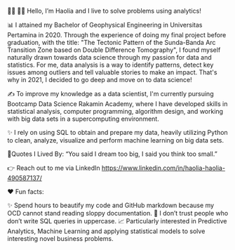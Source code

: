 :ok_woman: 👩‍🚀 Hello, I’m Haolia and I live to solve problems using analytics!

📊 I attained my Bachelor of Geophysical Engineering in Universitas Pertamina in 2020. Through the experience of doing my final project before graduation, with the title: "The Tectonic Pattern of the Sunda-Banda Arc Transition Zone based on Double Difference Tomography", I found myself naturally drawn towards data science through my passion for data and statistics. For me, data analysis is a way to identify patterns, detect key issues among outliers and tell valuable stories to make an impact. That's why in 2021, I decided to go deep and move on to data science!

✍️ To improve my knowledge as a data scientist, I'm currently pursuing Bootcamp Data Science Rakamin Academy, where I have developed skills in statistical analysis, computer programming, algorithm design, and working with big data sets in a supercomputing environment. 

✨ I rely on using SQL to obtain and prepare my data, heavily utilizing Python to clean, analyze, visualize and perform machine learning on big data sets. 

💭Quotes I Lived By:
“You said I dream too big, I said you think too small.”

👉 Reach out to me via LinkedIn https://www.linkedin.com/in/haolia-haolia-490587137/

❤️ Fun facts:

✨ Spend hours to beautify my code and GitHub markdown because my OCD cannot stand reading sloppy documentation.
🤔 I don’t trust people who don’t write SQL queries in uppercase.
📈 Particularly interested in Predictive Analytics, Machine Learning and applying statistical models to solve interesting novel business problems.

<!---
haolia/haolia is a ✨ special ✨ repository because its `README.md` (this file) appears on your GitHub profile.
You can click the Preview link to take a look at your changes.
--->
